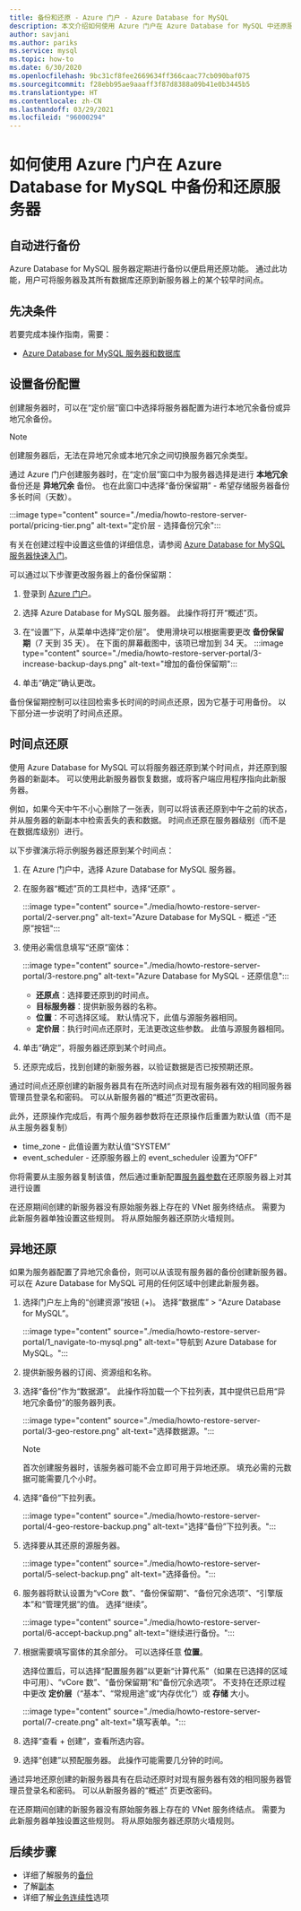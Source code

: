 ```yaml
---
title: 备份和还原 - Azure 门户 - Azure Database for MySQL
description: 本文介绍如何使用 Azure 门户在 Azure Database for MySQL 中还原服务器。
author: savjani
ms.author: pariks
ms.service: mysql
ms.topic: how-to
ms.date: 6/30/2020
ms.openlocfilehash: 9bc31cf8fee2669634ff366caac77cb090baf075
ms.sourcegitcommit: f28ebb95ae9aaaff3f87d8388a09b41e0b3445b5
ms.translationtype: HT
ms.contentlocale: zh-CN
ms.lasthandoff: 03/29/2021
ms.locfileid: "96000294"
---
```

# <a name="how-to-backup-and-restore-a-server-in-azure-database-for-mysql-using-the-azure-portal"></a>如何使用 Azure 门户在 Azure Database for MySQL 中备份和还原服务器

## <a name="backup-happens-automatically"></a>自动进行备份
Azure Database for MySQL 服务器定期进行备份以便启用还原功能。 通过此功能，用户可将服务器及其所有数据库还原到新服务器上的某个较早时间点。

## <a name="prerequisites"></a>先决条件
若要完成本操作指南，需要：
- [Azure Database for MySQL 服务器和数据库](quickstart-create-mysql-server-database-using-azure-portal.md)

## <a name="set-backup-configuration"></a>设置备份配置

创建服务器时，可以在“定价层”窗口中选择将服务器配置为进行本地冗余备份或异地冗余备份。

> [!NOTE]
> 创建服务器后，无法在异地冗余或本地冗余之间切换服务器冗余类型。
>

通过 Azure 门户创建服务器时，在“定价层”窗口中为服务器选择是进行 **本地冗余** 备份还是 **异地冗余** 备份。 也在此窗口中选择“备份保留期” - 希望存储服务器备份多长时间（天数）。

   :::image type="content" source="./media/howto-restore-server-portal/pricing-tier.png" alt-text="定价层 - 选择备份冗余":::

有关在创建过程中设置这些值的详细信息，请参阅 [Azure Database for MySQL 服务器快速入门](quickstart-create-mysql-server-database-using-azure-portal.md)。

可以通过以下步骤更改服务器上的备份保留期：
1. 登录到 [Azure 门户](https://portal.azure.com/)。
2. 选择 Azure Database for MySQL 服务器。 此操作将打开“概述”页。
3. 在“设置”下，从菜单中选择“定价层”。 使用滑块可以根据需要更改 **备份保留期**（7 天到 35 天）。
在下面的屏幕截图中，该项已增加到 34 天。
:::image type="content" source="./media/howto-restore-server-portal/3-increase-backup-days.png" alt-text="增加的备份保留期":::

4. 单击“确定”确认更改。

备份保留期控制可以往回检索多长时间的时间点还原，因为它基于可用备份。 以下部分进一步说明了时间点还原。 

## <a name="point-in-time-restore"></a>时间点还原
使用 Azure Database for MySQL 可以将服务器还原到某个时间点，并还原到服务器的新副本。 可以使用此新服务器恢复数据，或将客户端应用程序指向此新服务器。

例如，如果今天中午不小心删除了一张表，则可以将该表还原到中午之前的状态，并从服务器的新副本中检索丢失的表和数据。 时间点还原在服务器级别（而不是在数据库级别）进行。

以下步骤演示将示例服务器还原到某个时间点：
1. 在 Azure 门户中，选择 Azure Database for MySQL 服务器。 

2. 在服务器“概述”页的工具栏中，选择“还原” 。

   :::image type="content" source="./media/howto-restore-server-portal/2-server.png" alt-text="Azure Database for MySQL - 概述 -“还原”按钮":::

3. 使用必需信息填写“还原”窗体：

   :::image type="content" source="./media/howto-restore-server-portal/3-restore.png" alt-text="Azure Database for MySQL - 还原信息":::
   - **还原点**：选择要还原到的时间点。
   - **目标服务器**：提供新服务器的名称。
   - **位置**：不可选择区域。 默认情况下，此值与源服务器相同。
   - **定价层**：执行时间点还原时，无法更改这些参数。 此值与源服务器相同。 

4. 单击“确定”，将服务器还原到某个时间点。 

5. 还原完成后，找到创建的新服务器，以验证数据是否已按预期还原。

通过时间点还原创建的新服务器具有在所选时间点对现有服务器有效的相同服务器管理员登录名和密码。 可以从新服务器的“概述”页更改密码。

此外，还原操作完成后，有两个服务器参数将在还原操作后重置为默认值（而不是从主服务器复制）
*   time_zone - 此值设置为默认值“SYSTEM”
*   event_scheduler - 还原服务器上的 event_scheduler 设置为“OFF”

你将需要从主服务器复制该值，然后通过重新配置[服务器参数](howto-server-parameters.md)在还原服务器上对其进行设置

在还原期间创建的新服务器没有原始服务器上存在的 VNet 服务终结点。 需要为此新服务器单独设置这些规则。 将从原始服务器还原防火墙规则。

## <a name="geo-restore"></a>异地还原
如果为服务器配置了异地冗余备份，则可以从该现有服务器的备份创建新服务器。 可以在 Azure Database for MySQL 可用的任何区域中创建此新服务器。  

1. 选择门户左上角的“创建资源”按钮 (+)。 选择“数据库” > “Azure Database for MySQL”。

   :::image type="content" source="./media/howto-restore-server-portal/1_navigate-to-mysql.png" alt-text="导航到 Azure Database for MySQL。":::
 
2. 提供新服务器的订阅、资源组和名称。 

3. 选择“备份”作为“数据源”。 此操作将加载一个下拉列表，其中提供已启用“异地冗余备份”的服务器列表。
   
   :::image type="content" source="./media/howto-restore-server-portal/3-geo-restore.png" alt-text="选择数据源。":::
    
   > [!NOTE]
   > 首次创建服务器时，该服务器可能不会立即可用于异地还原。 填充必需的元数据可能需要几个小时。
   >

4. 选择“备份”下拉列表。
   
   :::image type="content" source="./media/howto-restore-server-portal/4-geo-restore-backup.png" alt-text="选择“备份”下拉列表。":::

5. 选择要从其还原的源服务器。
   
   :::image type="content" source="./media/howto-restore-server-portal/5-select-backup.png" alt-text="选择备份。":::

6. 服务器将默认设置为“vCore 数”、“备份保留期”、“备份冗余选项”、“引擎版本”和“管理凭据”的值。 选择“继续”。 
   
   :::image type="content" source="./media/howto-restore-server-portal/6-accept-backup.png" alt-text="继续进行备份。":::

7. 根据需要填写窗体的其余部分。 可以选择任意 **位置**。

    选择位置后，可以选择“配置服务器”以更新“计算代系”（如果在已选择的区域中可用）、“vCore 数”、“备份保留期”和“备份冗余选项”。 不支持在还原过程中更改 **定价层**（“基本”、“常规用途”或“内存优化”）或 **存储** 大小。

   :::image type="content" source="./media/howto-restore-server-portal/7-create.png" alt-text="填写表单。"::: 

8. 选择“查看 + 创建”，查看所选内容。 

9. 选择“创建”以预配服务器。 此操作可能需要几分钟的时间。

通过异地还原创建的新服务器具有在启动还原时对现有服务器有效的相同服务器管理员登录名和密码。 可以从新服务器的“概述”  页更改密码。

在还原期间创建的新服务器没有原始服务器上存在的 VNet 服务终结点。 需要为此新服务器单独设置这些规则。 将从原始服务器还原防火墙规则。

## <a name="next-steps"></a>后续步骤
- 详细了解服务的[备份](concepts-backup.md)
- 了解[副本](concepts-read-replicas.md)
- 详细了解[业务连续性](concepts-business-continuity.md)选项
